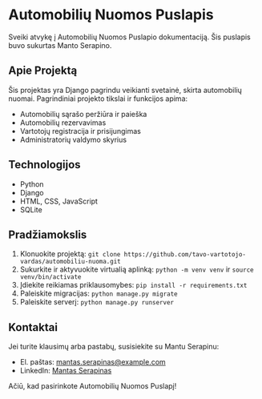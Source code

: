 # Automobilių Nuomos Puslapis

Sveiki atvykę į Automobilių Nuomos Puslapio dokumentaciją. Šis puslapis buvo sukurtas Manto Serapino.

## Apie Projektą

Šis projektas yra Django pagrindu veikianti svetainė, skirta automobilių nuomai. Pagrindiniai projekto tikslai ir funkcijos apima:

- Automobilių sąrašo peržiūra ir paieška
- Automobilių rezervavimas
- Vartotojų registracija ir prisijungimas
- Administratorių valdymo skyrius

## Technologijos

- Python
- Django
- HTML, CSS, JavaScript
- SQLite

## Pradžiamokslis

1. Klonuokite projektą: `git clone https://github.com/tavo-vartotojo-vardas/automobiliu-nuoma.git`
2. Sukurkite ir aktyvuokite virtualią aplinką: `python -m venv venv` ir `source venv/bin/activate`
3. Įdiekite reikiamas priklausomybes: `pip install -r requirements.txt`
4. Paleiskite migracijas: `python manage.py migrate`
5. Paleiskite serverį: `python manage.py runserver`


## Kontaktai

Jei turite klausimų arba pastabų, susisiekite su Mantu Serapinu:
- El. paštas: mantas.serapinas@example.com
- LinkedIn: [Mantas Serapinas](https://www.linkedin.com/in/mantas-serapinas-099aa01b9)

Ačiū, kad pasirinkote Automobilių Nuomos Puslapį!
